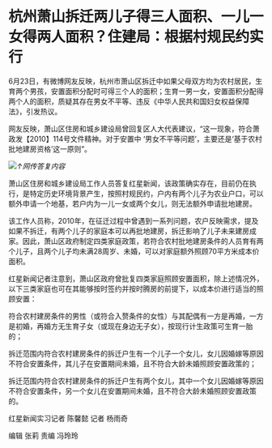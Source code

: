 

# 杭州萧山拆迁两儿子得三人面积、一儿一女得两人面积？住建局：根据村规民约实行

6月23日，有微博网友反映，杭州市萧山区拆迁中如果父母双方均为农村居民，生育两个男孩，安置面积分配时可得三个人的面积；生育一男一女，安置面积分配得两个人的面积，质疑其存在男女不平等、违反《中华人民共和国妇女权益保障法》，引发热议。

网友反映，萧山区住房和城乡建设局曾回复区人大代表建议，“这一现象，符合萧政发【2010】114号文件精神。对于安置中
‘男女不平等问题’，主要还是‘基于农村批地建房资格’这一原则”。

![](https://inews.gtimg.com/om_bt/Oyf0S3K6x45EoyxBe-Ukw9r-NGLVPanMtpluFCwFWY80YAA/1000)_↑网传答复内容_

萧山区住房和城乡建设局工作人员答复红星新闻，该政策确实存在，目前仍在执行，是特定历史环境背景产生，按照村规民约，户内有两个儿子为农业户口，可以额外申请一个地基，若户内为一儿一女或两个女儿，则无法额外申请批地建房。

该工作人员称，2010年，在征迁过程中曾遇到一系列问题，农户反映需求，提及如果不拆迁，有两个儿子的家庭本可以再批地建房，拆迁影响了儿子未来建房成家。因此，萧山区政府制定四类家庭政策，若符合农村批地建房条件的人员育有两个儿子，且两个儿子均未满28周岁、未婚，可以对家庭额外照顾70平方米成本价面积。

红星新闻记者注意到，萧山区政府曾批复四类家庭照顾安置面积，除上述情况外，以下三类家庭也可在其能够按时签约并按时腾房的前提下，以成本价进行适当的照顾安置：

符合农村建房条件的男性（或符合入赘条件的女性）与其配偶有一方是再婚，一方是初婚，再婚方无生育子女（或现在身边无子女），按现行计生政策可生育一胎的；

拆迁范围内符合农村建房条件的拆迁户生有一个儿子一个女儿，女儿因婚嫁等原因不符合安置条件，其儿子在安置期间未婚，且不符合大龄未婚照顾安置政策的；

拆迁范围内符合农村建房条件的拆迁户生有两个女儿，其中一个女儿因婚嫁等原因不符合安置条件，另一个女儿在安置期间未婚，且不符合大龄未婚照顾安置政策的。

红星新闻实习记者 陈馨懿 记者 杨雨奇

编辑 张莉 责编 冯玲玲

